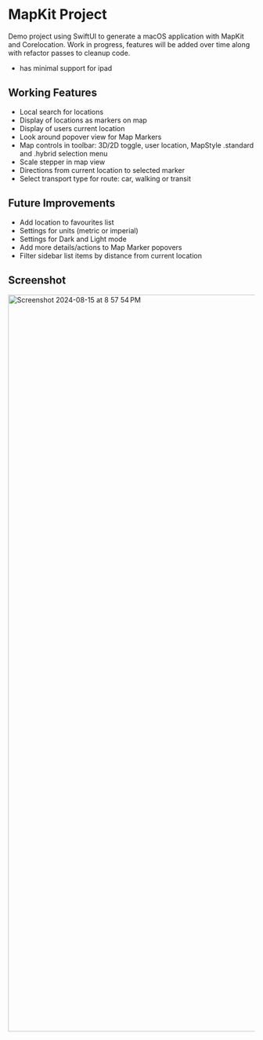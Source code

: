 # MapKit Project

Demo project using SwiftUI to generate a macOS application with MapKit and Corelocation. Work in progress, features will be added over time along with refactor passes to cleanup code.

* has minimal support for ipad

## Working Features

- Local search for locations
- Display of locations as markers on map
- Display of users current location
- Look around popover view for Map Markers
- Map controls in toolbar: 3D/2D toggle, user location, MapStyle .standard and .hybrid selection menu
- Scale stepper in map view
- Directions from current location to selected marker
- Select transport type for route: car, walking or transit

## Future Improvements

- Add location to favourites list
- Settings for units (metric or imperial)
- Settings for Dark and Light mode
- Add more details/actions to Map Marker popovers
- Filter sidebar list items by distance from current location

## Screenshot

<img width="1501" alt="Screenshot 2024-08-15 at 8 57 54 PM" src="https://github.com/user-attachments/assets/cddecb84-0ddf-4782-a73e-de32500e4fa8">

